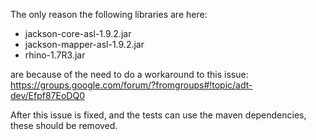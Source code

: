 
The only reason the following libraries are here:

- jackson-core-asl-1.9.2.jar
- jackson-mapper-asl-1.9.2.jar
- rhino-1.7R3.jar

are because of the need to do a workaround to this issue: https://groups.google.com/forum/?fromgroups#!topic/adt-dev/Efpf87EoDQ0

After this issue is fixed, and the tests can use the maven dependencies, these should be removed.